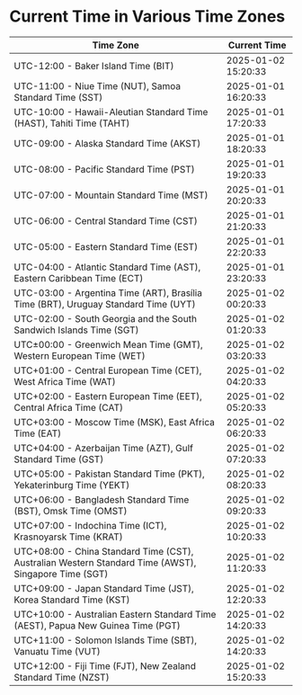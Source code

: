 # Current Time in Various Time Zones

| Time Zone | Current Time |
|-----------|--------------|
| UTC-12:00 - Baker Island Time (BIT) | 2025-01-02 15:20:33 |
| UTC-11:00 - Niue Time (NUT), Samoa Standard Time (SST) | 2025-01-01 16:20:33 |
| UTC-10:00 - Hawaii-Aleutian Standard Time (HAST), Tahiti Time (TAHT) | 2025-01-01 17:20:33 |
| UTC-09:00 - Alaska Standard Time (AKST) | 2025-01-01 18:20:33 |
| UTC-08:00 - Pacific Standard Time (PST) | 2025-01-01 19:20:33 |
| UTC-07:00 - Mountain Standard Time (MST) | 2025-01-01 20:20:33 |
| UTC-06:00 - Central Standard Time (CST) | 2025-01-01 21:20:33 |
| UTC-05:00 - Eastern Standard Time (EST) | 2025-01-01 22:20:33 |
| UTC-04:00 - Atlantic Standard Time (AST), Eastern Caribbean Time (ECT) | 2025-01-01 23:20:33 |
| UTC-03:00 - Argentina Time (ART), Brasília Time (BRT), Uruguay Standard Time (UYT) | 2025-01-02 00:20:33 |
| UTC-02:00 - South Georgia and the South Sandwich Islands Time (SGT) | 2025-01-02 01:20:33 |
| UTC±00:00 - Greenwich Mean Time (GMT), Western European Time (WET) | 2025-01-02 03:20:33 |
| UTC+01:00 - Central European Time (CET), West Africa Time (WAT) | 2025-01-02 04:20:33 |
| UTC+02:00 - Eastern European Time (EET), Central Africa Time (CAT) | 2025-01-02 05:20:33 |
| UTC+03:00 - Moscow Time (MSK), East Africa Time (EAT) | 2025-01-02 06:20:33 |
| UTC+04:00 - Azerbaijan Time (AZT), Gulf Standard Time (GST) | 2025-01-02 07:20:33 |
| UTC+05:00 - Pakistan Standard Time (PKT), Yekaterinburg Time (YEKT) | 2025-01-02 08:20:33 |
| UTC+06:00 - Bangladesh Standard Time (BST), Omsk Time (OMST) | 2025-01-02 09:20:33 |
| UTC+07:00 - Indochina Time (ICT), Krasnoyarsk Time (KRAT) | 2025-01-02 10:20:33 |
| UTC+08:00 - China Standard Time (CST), Australian Western Standard Time (AWST), Singapore Time (SGT) | 2025-01-02 11:20:33 |
| UTC+09:00 - Japan Standard Time (JST), Korea Standard Time (KST) | 2025-01-02 12:20:33 |
| UTC+10:00 - Australian Eastern Standard Time (AEST), Papua New Guinea Time (PGT) | 2025-01-02 14:20:33 |
| UTC+11:00 - Solomon Islands Time (SBT), Vanuatu Time (VUT) | 2025-01-02 14:20:33 |
| UTC+12:00 - Fiji Time (FJT), New Zealand Standard Time (NZST) | 2025-01-02 15:20:33 |
